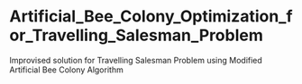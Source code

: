 # Artificial_Bee_Colony_Optimization_for_Travelling_Salesman_Problem
Improvised solution for Travelling Salesman Problem using Modified Artificial Bee Colony Algorithm
